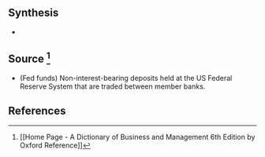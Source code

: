 ## Synthesis
- 
## Source [^1]
- (Fed funds) Non-interest-bearing deposits held at the US Federal Reserve System that are traded between member banks.
## References

[^1]: [[Home Page - A Dictionary of Business and Management 6th Edition by Oxford Reference]]